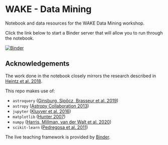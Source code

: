# WAKE - Data Mining

Notebook and data resources for the WAKE Data Mining workshop.

Click the link below to start a Binder server that will allow you to run through the notebook.

[![Binder](https://mybinder.org/badge_logo.svg)](https://mybinder.org/v2/gh/Lyalpha/MPAGS_Data_Mining/wake?labpath=finding_qsos.ipynb)
## Acknowledgements

The work done in the notebook closely mirrors the research described in 
[Heintz et al. 2018](https://arxiv.org/pdf/1805.03394.pdf).

This repo makes use of:
 * `astroquery` ([Ginsburg, Sipőcz, Brasseur et al. 2019](https://ui.adsabs.harvard.edu/abs/2019AJ....157...98G/abstract))
 * `astropy` ([Astropy Collaboration 2013](https://ui.adsabs.harvard.edu/abs/2013A%26A...558A..33A/abstract))
 * `jupyter` ([Kluyver et al. 2016](http://dx.doi.org/10.3233/978-1-61499-649-1-87)) 
 * `matplotlib` ([Hunter 2007](https://doi.org/10.1109/MCSE.2007.55))  
 * `numpy` ([Harris, Millman, van der Walt et al. 2020](https://doi.org/10.1038/s41586-020-2649-2))  
 * `scikit-learn` ([Pedregosa et al. 2011](http://jmlr.csail.mit.edu/papers/v12/pedregosa11a.html))
 
The live teaching framework is provided by [Binder](https://doi.org/10.25080/Majora-4af1f417-011).